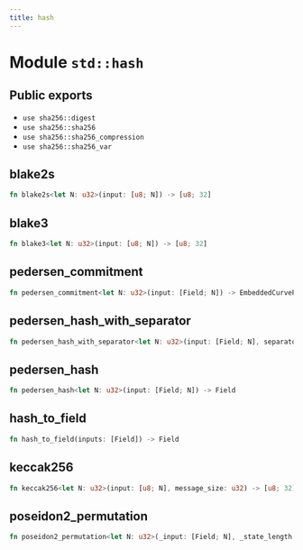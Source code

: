 ```yaml
---
title: hash
---
```


# Module `std::hash`

## Public exports

 - `use sha256::digest`
 - `use sha256::sha256`
 - `use sha256::sha256_compression`
 - `use sha256::sha256_var`
## blake2s

```rust
fn blake2s<let N: u32>(input: [u8; N]) -> [u8; 32]
```

## blake3

```rust
fn blake3<let N: u32>(input: [u8; N]) -> [u8; 32]
```

## pedersen_commitment

```rust
fn pedersen_commitment<let N: u32>(input: [Field; N]) -> EmbeddedCurvePoint
```

## pedersen_hash_with_separator

```rust
fn pedersen_hash_with_separator<let N: u32>(input: [Field; N], separator: u32) -> Field
```

## pedersen_hash

```rust
fn pedersen_hash<let N: u32>(input: [Field; N]) -> Field
```

## hash_to_field

```rust
fn hash_to_field(inputs: [Field]) -> Field
```

## keccak256

```rust
fn keccak256<let N: u32>(input: [u8; N], message_size: u32) -> [u8; 32]
```

## poseidon2_permutation

```rust
fn poseidon2_permutation<let N: u32>(_input: [Field; N], _state_length: u32) -> [Field; N]
```

